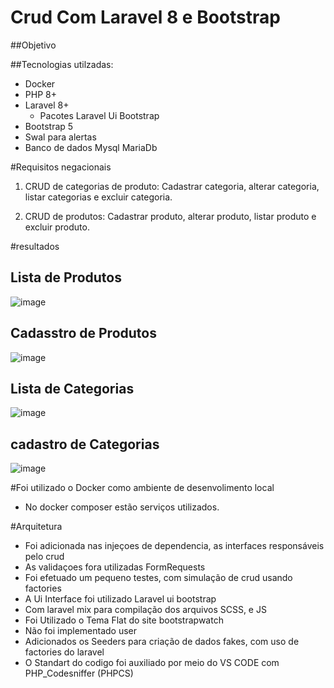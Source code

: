   # Crud Com Laravel 8 e Bootstrap

  ##Objetivo

  ##Tecnologias utilzadas:

  - Docker
  - PHP 8+
  - Laravel 8+
    - Pacotes Laravel Ui Bootstrap
  - Bootstrap 5
  - Swal para alertas
  - Banco de dados Mysql MariaDb

  #Requisitos negacionais
  
  1. CRUD de categorias de produto: Cadastrar categoria, alterar categoria, listar
    categorias e excluir categoria.
    
  2. CRUD de produtos: Cadastrar produto, alterar produto, listar produto e excluir
    produto.
    
#resultados

## Lista de Produtos
![image](https://user-images.githubusercontent.com/2191326/128569569-20956ff4-a196-4335-9ee3-a91f6d4baae1.png)
## Cadasstro de Produtos
![image](https://user-images.githubusercontent.com/2191326/128569649-21271c28-882e-451d-8b4a-c8a0a5a38740.png)
## Lista de Categorias
![image](https://user-images.githubusercontent.com/2191326/128569717-9c9b415e-7a86-4869-a8f8-4e9ed1d432de.png)
## cadastro de Categorias
![image](https://user-images.githubusercontent.com/2191326/128569773-4316471c-ace5-4a59-a0bc-c5a991c86afc.png)

#Foi utilizado o Docker como ambiente de desenvolimento local
- No docker composer estão serviços utilizados.

#Arquitetura
- Foi adicionada nas injeçoes de dependencia, as interfaces responsáveis pelo crud
- As validaçoes fora utilizadas FormRequests
- Foi efetuado um pequeno testes, com simulação de crud usando factories
- A Ui Interface foi utilizado Laravel ui bootstrap
- Com laravel mix para compilação dos arquivos SCSS, e JS 
- Foi Utilizado o Tema Flat do site bootstrapwatch
- Não foi implementado user
- Adicionados os Seeders para criação de dados fakes, com uso de factories do laravel
- O Standart do codigo foi auxiliado por meio do VS CODE com PHP_Codesniffer (PHPCS)
